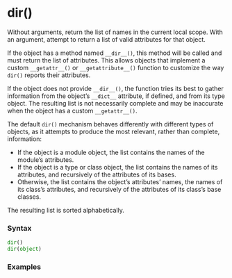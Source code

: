 # dir()

Without arguments, return the list of names in the current local scope. With an argument, attempt to return a list of valid attributes for that object.

If the object has a method named `__dir__()`, this method will be called and must return the list of attributes. This allows objects that implement a custom `__getattr__()` or `__getattribute__()` function to customize the way `dir()` reports their attributes.

If the object does not provide `__dir__()`, the function tries its best to gather information from the object’s `__dict__` attribute, if defined, and from its type object. The resulting list is not necessarily complete and may be inaccurate when the object has a custom `__getattr__()`.

The default `dir()` mechanism behaves differently with different types of objects, as it attempts to produce the most relevant, rather than complete, information:

- If the object is a module object, the list contains the names of the module’s attributes.
- If the object is a type or class object, the list contains the names of its attributes, and recursively of the attributes of its bases.
- Otherwise, the list contains the object’s attributes’ names, the names of its class’s attributes, and recursively of the attributes of its class’s base classes.

The resulting list is sorted alphabetically.

### Syntax

```python
dir()
dir(object)
```

### Examples

```python

```
